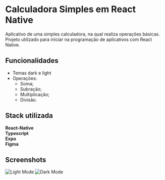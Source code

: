 
# Calculadora Simples em React Native

Aplicativo de uma simples calculadora, na qual realiza operações básicas. Projeto utilizado para iniciar na programação de aplicativos com React Native.




## Funcionalidades

- Temas dark e light
- Operações:
    - Soma;
    - Subração;
    - Multiplicação;
    - Divisão.


## Stack utilizada

**React-Native**\
**Typescript**\
**Expo**\
**Figma**


## Screenshots

![Light Mode](https://github.com/rilleyreis-dev/assets/blob/main/calculator/Light_Mode.jpeg?raw=true)  ![Dark Mode](https://github.com/rilleyreis-dev/assets/blob/main/calculator/Dark_Mode.jpeg?raw=true)

